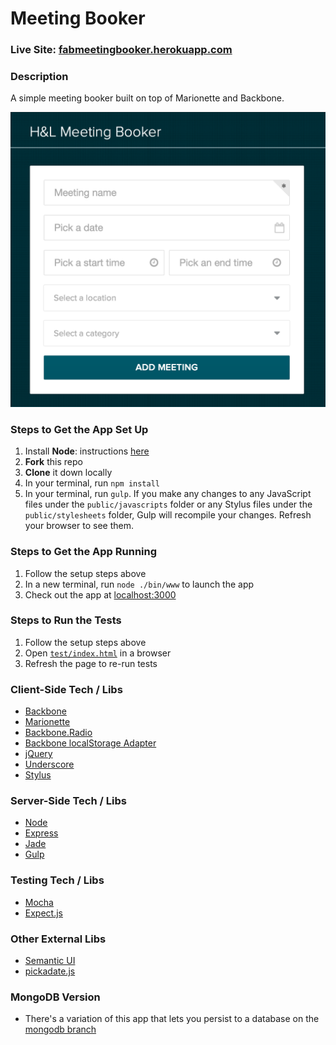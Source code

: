 # Meeting Booker

### Live Site: [fabmeetingbooker.herokuapp.com](http://fabmeetingbooker.herokuapp.com/)

### Description
A simple meeting booker built on top of Marionette and Backbone.

![Meeting Booker](public/images/meetingBookerScreenshot.png)

### Steps to Get the App Set Up
1. Install **Node**: instructions [here](http://nodejs.org)
2. **Fork** this repo
3. **Clone** it down locally
4. In your terminal, run `npm install`
5. In your terminal, run `gulp`. If you make any changes to any JavaScript files under the `public/javascripts` folder or any Stylus files under the `public/stylesheets` folder, Gulp will recompile your changes. Refresh your browser to see them.

### Steps to Get the App Running
1. Follow the setup steps above
2. In a new terminal, run `node ./bin/www` to launch the app
3. Check out the app at [localhost:3000](http://localhost:3000)

### Steps to Run the Tests
1. Follow the setup steps above
2. Open [`test/index.html`](test/index.html) in a browser
3. Refresh the page to re-run tests

### Client-Side Tech / Libs
* [Backbone](http://backbonejs.org)
* [Marionette](http://marionettejs.com)
* [Backbone.Radio](https://github.com/marionettejs/backbone.radio)
* [Backbone localStorage Adapter](https://github.com/jeromegn/Backbone.localStorage)
* [jQuery](http://jquery.com)
* [Underscore](http://underscorejs.org)
* [Stylus](http://learnboost.github.io/stylus)

### Server-Side Tech / Libs
* [Node](http://nodejs.org)
* [Express](http://expressjs.com)
* [Jade](http://jade-lang.com)
* [Gulp](http://gulpjs.com)

### Testing Tech / Libs
* [Mocha](http://mochajs.org)
* [Expect.js](https://github.com/LearnBoost/expect.js)

### Other External Libs
* [Semantic UI](http://semantic-ui.com)
* [pickadate.js](http://amsul.ca/pickadate.js/index.htm)

### MongoDB Version
* There's a variation of this app that lets you persist to a database on the [mongodb branch](https://github.com/jdaudier/marionette-meeting-booker/tree/mongodb)
